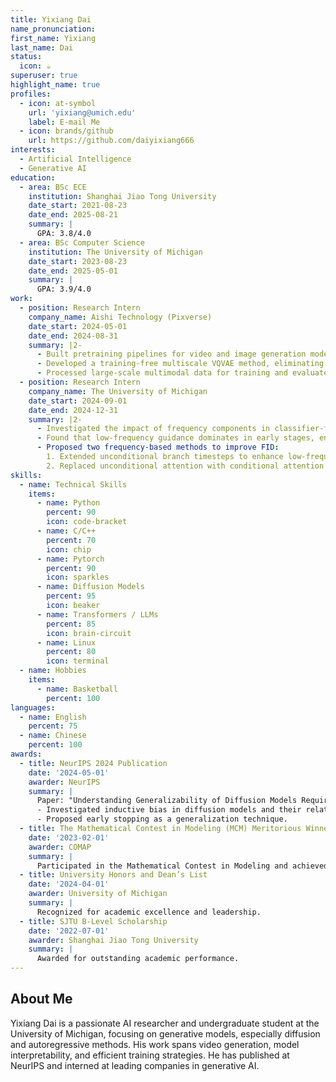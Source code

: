 ```yaml
---
title: Yixiang Dai
name_pronunciation: 
first_name: Yixiang
last_name: Dai
status:
  icon: ☕️
superuser: true
highlight_name: true
profiles:
  - icon: at-symbol
    url: 'yixiang@umich.edu'
    label: E-mail Me
  - icon: brands/github
    url: https://github.com/daiyixiang666
interests:
  - Artificial Intelligence
  - Generative AI
education:
  - area: BSc ECE 
    institution: Shanghai Jiao Tong University
    date_start: 2021-08-23
    date_end: 2025-08-21
    summary: |
      GPA: 3.8/4.0
  - area: BSc Computer Science
    institution: The University of Michigan
    date_start: 2023-08-23
    date_end: 2025-05-01
    summary: |
      GPA: 3.9/4.0
work:
  - position: Research Intern
    company_name: Aishi Technology (Pixverse)
    date_start: 2024-05-01
    date_end: 2024-08-31
    summary: |2-
      - Built pretraining pipelines for video and image generation models using autoregressive architectures.
      - Developed a training-free multiscale VQVAE method, eliminating instability in original training methods.
      - Processed large-scale multimodal data for training and evaluated performance on generative tasks.
  - position: Research Intern
    company_name: The University of Michigan
    date_start: 2024-09-01
    date_end: 2024-12-31
    summary: |2-
      - Investigated the impact of frequency components in classifier-free guidance during diffusion model generation.
      - Found that low-frequency guidance dominates in early stages, enhancing semantic structure and object presence; high-frequency guidance refines class- or text-based details in later stages.
      - Proposed two frequency-based methods to improve FID:
        1. Extended unconditional branch timesteps to enhance low-frequency structure modeling, reducing FID from 28.03 to 26.36.
        2. Replaced unconditional attention with conditional attention in specific layers to strengthen high-frequency details.
skills:
  - name: Technical Skills
    items:
      - name: Python
        percent: 90
        icon: code-bracket
      - name: C/C++
        percent: 70
        icon: chip
      - name: Pytorch
        percent: 90
        icon: sparkles
      - name: Diffusion Models
        percent: 95
        icon: beaker
      - name: Transformers / LLMs
        percent: 85
        icon: brain-circuit
      - name: Linux
        percent: 80
        icon: terminal
  - name: Hobbies
    items:
      - name: Basketball
        percent: 100
languages:
  - name: English
    percent: 75
  - name: Chinese
    percent: 100
awards:
  - title: NeurIPS 2024 Publication
    date: '2024-05-01'
    awarder: NeurIPS
    summary: |
      Paper: "Understanding Generalizability of Diffusion Models Requires Rethinking the Hidden Gaussian Structure"
      - Investigated inductive bias in diffusion models and their relationship to Gaussian priors and model size.
      - Proposed early stopping as a generalization technique.
  - title: The Mathematical Contest in Modeling (MCM) Meritorious Winner
    date: '2023-02-01'
    awarder: COMAP
    summary: |
      Participated in the Mathematical Contest in Modeling and achieved Meritorious Winner status.
  - title: University Honors and Dean’s List
    date: '2024-04-01'
    awarder: University of Michigan
    summary: |
      Recognized for academic excellence and leadership.
  - title: SJTU B-Level Scholarship
    date: '2022-07-01'
    awarder: Shanghai Jiao Tong University
    summary: |
      Awarded for outstanding academic performance.
---
```

## About Me

  Yixiang Dai is a passionate AI researcher and undergraduate student at the University of Michigan, focusing on generative models, especially diffusion and autoregressive methods. His work spans video generation, model interpretability, and efficient training strategies. He has published at NeurIPS and interned at leading companies in generative AI.
